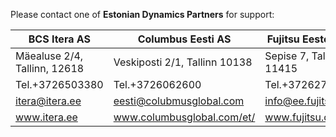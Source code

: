 Please contact one of **Estonian Dynamics Partners** for support:

| BCS Itera AS | Columbus Eesti AS | Fujitsu Eestonia AS | Aptus Group OÜ |
|--|--|--|--|
| Mäealuse 2/4, Tallinn, 12618 | Veskiposti 2/1, Tallinn 10138 | Sepise 7, Tallinn 11415 | Lõõtsa 2A, Tallinn, 11415 |
| Tel.+3726503380| Tel.+3726062600 | Tel.+3726272300 | Tel.+3726617792 |
| [itera@itera.ee](mailto:itera@itera.ee)| [eesti@colubmusglobal.com](mailto:eesti@colubmusglobal.com) | [info@ee.fujitsu.com](mailto:info@ee.fujitsu.com) | [aptus@aptus.ee](mailto:aptus@aptus.ee) |
| <a href="https://www.itera.ee/en/about-us/" target="_blank">www.itera.ee</a>| <a href="https://www.columbusglobal.com/et/kontakt" target="_blank">www.columbusglobal.com/et/</a> | <a href="https://www.fujitsu.com/ee/about/local/locations/" target="_blank">www.fujitsu.com/ee/</a> | <a href="https://aptus.ee/kontakt/" target="_blank">www.aptus.ee</a> |

